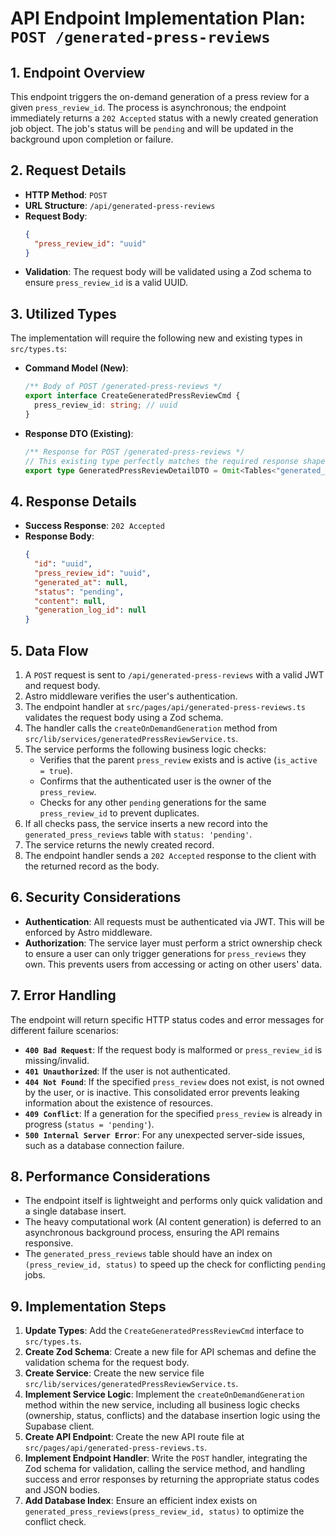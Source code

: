 # API Endpoint Implementation Plan: `POST /generated-press-reviews`

## 1. Endpoint Overview

This endpoint triggers the on-demand generation of a press review for a given `press_review_id`. The process is asynchronous; the endpoint immediately returns a `202 Accepted` status with a newly created generation job object. The job's status will be `pending` and will be updated in the background upon completion or failure.

## 2. Request Details

- **HTTP Method**: `POST`
- **URL Structure**: `/api/generated-press-reviews`
- **Request Body**:
  ```json
  {
    "press_review_id": "uuid"
  }
  ```
- **Validation**: The request body will be validated using a Zod schema to ensure `press_review_id` is a valid UUID.

## 3. Utilized Types

The implementation will require the following new and existing types in `src/types.ts`:

- **Command Model (New)**:
  ```typescript
  /** Body of POST /generated-press-reviews */
  export interface CreateGeneratedPressReviewCmd {
    press_review_id: string; // uuid
  }
  ```
- **Response DTO (Existing)**:
  ```typescript
  /** Response for POST /generated-press-reviews */
  // This existing type perfectly matches the required response shape.
  export type GeneratedPressReviewDetailDTO = Omit<Tables<"generated_press_reviews">, "user_id">;
  ```

## 4. Response Details

- **Success Response**: `202 Accepted`
- **Response Body**:
  ```json
  {
    "id": "uuid",
    "press_review_id": "uuid",
    "generated_at": null,
    "status": "pending",
    "content": null,
    "generation_log_id": null
  }
  ```

## 5. Data Flow

1.  A `POST` request is sent to `/api/generated-press-reviews` with a valid JWT and request body.
2.  Astro middleware verifies the user's authentication.
3.  The endpoint handler at `src/pages/api/generated-press-reviews.ts` validates the request body using a Zod schema.
4.  The handler calls the `createOnDemandGeneration` method from `src/lib/services/generatedPressReviewService.ts`.
5.  The service performs the following business logic checks:
    - Verifies that the parent `press_review` exists and is active (`is_active = true`).
    - Confirms that the authenticated user is the owner of the `press_review`.
    - Checks for any other `pending` generations for the same `press_review_id` to prevent duplicates.
6.  If all checks pass, the service inserts a new record into the `generated_press_reviews` table with `status: 'pending'`.
7.  The service returns the newly created record.
8.  The endpoint handler sends a `202 Accepted` response to the client with the returned record as the body.

## 6. Security Considerations

- **Authentication**: All requests must be authenticated via JWT. This will be enforced by Astro middleware.
- **Authorization**: The service layer must perform a strict ownership check to ensure a user can only trigger generations for `press_reviews` they own. This prevents users from accessing or acting on other users' data.

## 7. Error Handling

The endpoint will return specific HTTP status codes and error messages for different failure scenarios:

- **`400 Bad Request`**: If the request body is malformed or `press_review_id` is missing/invalid.
- **`401 Unauthorized`**: If the user is not authenticated.
- **`404 Not Found`**: If the specified `press_review` does not exist, is not owned by the user, or is inactive. This consolidated error prevents leaking information about the existence of resources.
- **`409 Conflict`**: If a generation for the specified `press_review` is already in progress (`status = 'pending'`).
- **`500 Internal Server Error`**: For any unexpected server-side issues, such as a database connection failure.

## 8. Performance Considerations

- The endpoint itself is lightweight and performs only quick validation and a single database insert.
- The heavy computational work (AI content generation) is deferred to an asynchronous background process, ensuring the API remains responsive.
- The `generated_press_reviews` table should have an index on `(press_review_id, status)` to speed up the check for conflicting `pending` jobs.

## 9. Implementation Steps

1.  **Update Types**: Add the `CreateGeneratedPressReviewCmd` interface to `src/types.ts`.
2.  **Create Zod Schema**: Create a new file for API schemas and define the validation schema for the request body.
3.  **Create Service**: Create the new service file `src/lib/services/generatedPressReviewService.ts`.
4.  **Implement Service Logic**: Implement the `createOnDemandGeneration` method within the new service, including all business logic checks (ownership, status, conflicts) and the database insertion logic using the Supabase client.
5.  **Create API Endpoint**: Create the new API route file at `src/pages/api/generated-press-reviews.ts`.
6.  **Implement Endpoint Handler**: Write the `POST` handler, integrating the Zod schema for validation, calling the service method, and handling success and error responses by returning the appropriate status codes and JSON bodies.
7.  **Add Database Index**: Ensure an efficient index exists on `generated_press_reviews(press_review_id, status)` to optimize the conflict check.
